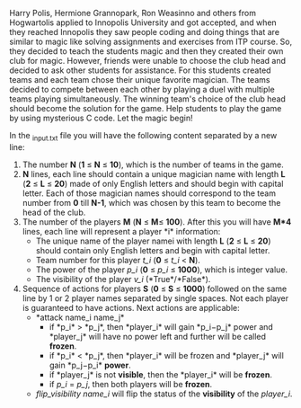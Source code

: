 Harry Polis, Hermione Grannopark, Ron Weasinno and others from Hogwartolis applied to Innopolis University and got accepted, and when they reached Innopolis they saw people coding and doing things that are similar to magic like solving assignments and exercises from ITP course. So, they decided to teach the students magic and then they created their own club for magic. However, friends were unable to choose the club head and decided to ask other students for assistance. For this students created teams and each team chose their unique favorite magician. The teams decided to compete between each other by playing a duel with multiple teams playing simultaneously. The winning team's choice of the club head should become the solution for the game. Help students to play the game by using mysterious C code. Let the magic begin!

In the <sub>input.txt</sub> file you will have the following content separated by a new line:
<ol>
<li>The number <b>N</b> (<b>1</b> ≤ <b>N</b> ≤ <b>10</b>), which is the number of teams in the game.</li>
<li><b>N</b>  lines, each line should contain a unique magician name with length <b>L</b> (<b>2</b> ≤ <b>L</b> ≤ <b>20</b>) made of only English letters and should begin with capital letter. Each of those magician names should correspond to the team number from <b>0</b> till <b>N-1</b>, which was chosen by this team to become the head of the club.</li>
<li>The number of the players <b>M</b> (<b>N</b> ≤ <b>M</b>≤ <b>100</b>). After this you will have <b>M*4</b> lines, each line will represent a player *i* information:
 <ul><li>The unique name of the player namei with length <b>L</b> (<b>2</b> ≤ <b>L</b> ≤ <b>20</b>) should contain only English letters and begin with capital letter.</li>
  <li>Team number for this player <i>t_i</i> (<b>0</b> ≤ <i>t_i</i> < <b>N</b>).</li>
  <li>The power of the player <i>p_i</i> (<b>0</b> ≤ <i>p_i</i> ≤ <b>1000</b>), which is integer value.</li>
  <li>The visibility of the player <i>v_i</i> (*True*/*False*).</li>
 </ul>
 </li>
 <li>Sequence of actions for players <b>S</b> (<b>0</b> ≤ <b>S</b> ≤ <b>1000</b>) followed on the same line by 1 or 2 player names separated by single spaces. Not each player is guaranteed to have actions. Next actions are applicable:
 <ul>
  <li>*attack name_i name_j*<ul>
   <li>if *p_i* > *p_j*, then *player_i* will gain *p_i−p_j* power and *player_j* will have no power left and further will be called <b>frozen</b>.</li>
   <li>if *p_i* < *p_j*, then *player_i* will be frozen and *player_j* will gain *p_j−p_i* <b>power</b>.</li>
    <li> if *player_j* is not <b>visible</b>, then the *player_i* will be <b>frozen</b>.</li>
   <li>if <i>p_i</i> = <i>p_j</i>, then both players will be <b>frozen</b>.</li>
   </ul></li>
  <li><i>flip_visibility name_i</i> will flip the status of the <b>visibility</b> of the <i>player_i</i>.</li>
  </ul>
 </li>
</ol>
